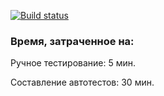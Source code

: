 [![Build status](https://ci.appveyor.com/api/projects/status/74bd1rjavsw9b367?svg=true)](https://ci.appveyor.com/project/k-emiko/aqa2-3-ex2)

### Время, затраченное на:
Ручное тестирование: 5 мин.

Составление автотестов: 30 мин.
